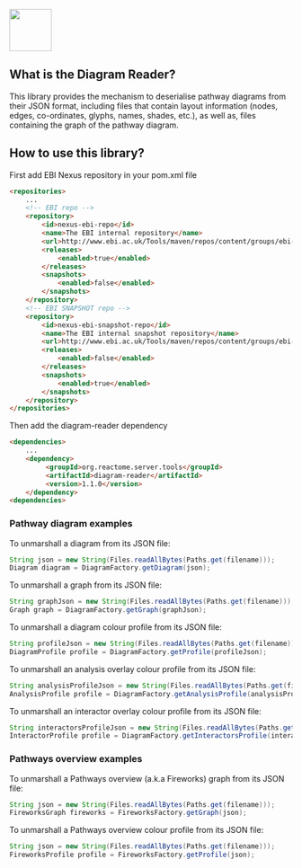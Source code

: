 [<img src=https://user-images.githubusercontent.com/6883670/31999264-976dfb86-b98a-11e7-9432-0316345a72ea.png height=75 />](https://reactome.org)

## What is the Diagram Reader?
This library provides the mechanism to deserialise pathway diagrams from their JSON format, including files that contain layout information (nodes, edges, co-ordinates, glyphs, names, shades, etc.), as well as, files containing the graph of the pathway diagram.

## How to use this library?

First add EBI Nexus repository in your pom.xml file

```html
<repositories>
    ...
    <!-- EBI repo -->
    <repository>
        <id>nexus-ebi-repo</id>
        <name>The EBI internal repository</name>
        <url>http://www.ebi.ac.uk/Tools/maven/repos/content/groups/ebi-repo/</url>
        <releases>
            <enabled>true</enabled>
        </releases>
        <snapshots>
            <enabled>false</enabled>
        </snapshots>
    </repository>
    <!-- EBI SNAPSHOT repo -->
    <repository>
        <id>nexus-ebi-snapshot-repo</id>
        <name>The EBI internal snapshot repository</name>
        <url>http://www.ebi.ac.uk/Tools/maven/repos/content/groups/ebi-snapshots/</url>
        <releases>
            <enabled>false</enabled>
        </releases>
        <snapshots>
            <enabled>true</enabled>
        </snapshots>
    </repository>
</repositories>
```

Then add the diagram-reader dependency

```html
<dependencies>
    ...
    <dependency>
         <groupId>org.reactome.server.tools</groupId>
         <artifactId>diagram-reader</artifactId>
         <version>1.1.0</version>
    </dependency>
<dependencies>
```
### Pathway diagram examples

To unmarshall a diagram from its JSON file:

```java
String json = new String(Files.readAllBytes(Paths.get(filename)));
Diagram diagram = DiagramFactory.getDiagram(json);
```

To unmarshall a graph from its JSON file:

```java
String graphJson = new String(Files.readAllBytes(Paths.get(filename)));
Graph graph = DiagramFactory.getGraph(graphJson);
```

To unmarshall a diagram colour profile from its JSON file:

```java
String profileJson = new String(Files.readAllBytes(Paths.get(filename)));
DiagramProfile profile = DiagramFactory.getProfile(profileJson);
```

To unmarshall an analysis overlay colour profile from its JSON file:

```java
String analysisProfileJson = new String(Files.readAllBytes(Paths.get(filename)));
AnalysisProfile profile = DiagramFactory.getAnalysisProfile(analysisProfileJson);
```

To unmarshall an interactor overlay colour profile from its JSON file:

```java
String interactorsProfileJson = new String(Files.readAllBytes(Paths.get(filename)));
InteractorProfile profile = DiagramFactory.getInteractorsProfile(interactorsProfileJson);
```

### Pathways overview examples

To unmarshall a Pathways overview (a.k.a Fireworks) graph from its JSON file:

```java
String json = new String(Files.readAllBytes(Paths.get(filename)));
FireworksGraph fireworks = FireworksFactory.getGraph(json);
```

To unmarshall a Pathways overview colour profile from its JSON file:

```java
String json = new String(Files.readAllBytes(Paths.get(filename)));
FireworksProfile profile = FireworksFactory.getProfile(json);
```